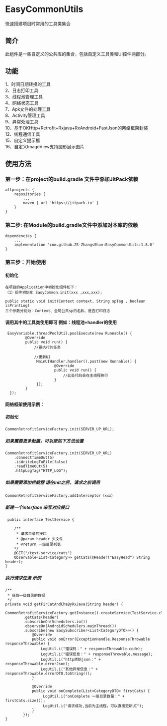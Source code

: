 # EasyCommonUtils
 快速搭建项目时常用的工具类集合

## 简介

 此组件是一些自定义的公共库的集合，包括自定义工具类和UI控件两部分。

## 功能

1、时间日期转换的工具<br>
2、日志打印工具<br>
3、线程池管理工具<br>
4、网络状态工具<br>
7、Apk文件的处理工具<br>
8、Activity管理工具<br>
9、异常处理工具<br>
10、基于OKHttp+Retrofit+Rxjava+RxAndroid+FastJson的网络框架封装<br>
12、线程通信工具<br>
15、自定义提示框<br>
16、自定义ImageView支持圆形展示图片<br>

## 使用方法

### 第一步：在project的build.gradle 文件中添加JitPack依赖

    allprojects {
        repositories {
            ...
            maven { url 'https://jitpack.io' }
        }
    }

### 第二步: 在Module的build.gradle文件中添加对本库的依赖

    dependencies {
        ...
        implementation 'com.github.ZS-ZhangsShun:EasyCommonUtils:1.8.0'
    }


### 第三步：开始使用

#### 初始化

    在项目的Application中初始化组件如下：
    （1）组件初始化 EasyCommon.init(xxx ,xxx,xxx);

    public static void init(Context context, String spTag , boolean isPrintLog)
    三个参数分别为：Context、全局公共sp的名称、是否打印日志

#### 调用其中的工具类使用即可 例如：线程池+handler的使用
     EasyVariable.threadPoolUtil.poolExecute(new Runnable() {
             @Override
             public void run() {
                 //要执行的任务

                 //更新UI
                  MainUIHandler.handler().post(new Runnable() {
                          @Override
                          public void run() {
                              //此处代码会在主线程执行
                          }
                  });
             }
      });

#### 网络框架使用示例：

##### 初始化 

    CommonRetrofitServiceFactory.init(SERVER_UP_URL);

##### 如果需要更多配置，可以按如下方法设置

    CommonRetrofitServiceFactory.init(SERVER_UP_URL)
        .connectTimeOut(5)
        .isWriteLogToFile(false)
        .readTimeOut(5)
        .httpLogTag("HTTP_LOG");

##### 如果需要添加拦截器 请在init之后，请求之前调用

    CommonRetrofitServiceFactory.addInterceptor（xxx）

##### 新建一个interface 来写对应接口

     public interface TestService {

        /**
         * 请求目录的接口
         * @param header 头文件
         * @return 一级目录列表
        */
        @GET("/test-service/cats")
        Observable<List<Category>> getCats(@Header("EasyHead") String header);
    }

##### 执行请求任务 示例

    /**
     * 获取一级目录的数据
     */
    private void getFirCatAndChaByRxJava(String header) {
        CommonRetrofitServiceFactory.getInstance().createService(TestService.class)
            .getCats(header)
            .subscribeOn(Schedulers.io())
            .observeOn(AndroidSchedulers.mainThread())
            .subscribe(new EasySubscriber<List<CategoryDTO>>() {
                @Override
                public void onError(ExceptionHandle.ResponseThrowable responseThrowable) {
                    LogUtil.i("错误码：" + responseThrowable.code);
                    LogUtil.i("错误信息：" + responseThrowable.message);
                    LogUtil.i("http原始json：" + responseThrowable.errorJson);
                    LogUtil.i("其他异常信息：" + responseThrowable.errorDTO.toString());
                }
    
                @Override
                public void onComplete(List<CategoryDTO> firstCats) {
                     LogUtil.i("onComplete 一级目录数量：" + firstCats.size());
                     LogUtil.i("请求成功,当前为主线程，可以直接更新UI");
                }
            });
    }